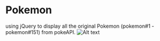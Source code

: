 # Pokemon
using jQuery to display all the original Pokemon (pokemon#1 - pokemon#151) from pokeAPI.
![Alt text](https://raw.github.com/kevinbundi/Pokemon/master/Capture.PNG)
